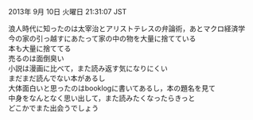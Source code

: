 2013年  9月 10日 火曜日 21:31:07 JST

浪人時代に知ったのは太宰治とアリストテレスの弁論術，あとマクロ経済学  
今の家の引っ越すにあたって家の中の物を大量に捨てている  
本も大量に捨ててる  
売るのは面倒臭い  
小説は漫画に比べて，また読み返す気になりにくい  
まだまだ読んでない本があるし  
大体面白いと思ったのはbooklogに書いてあるし，本の題名を見て  
中身をなんとなく思い出して，また読みたくなったらきっと  
どこかでまた出会うでしょう
